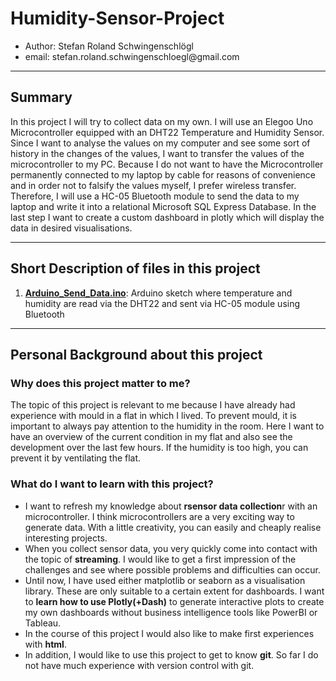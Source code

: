 <h1> Humidity-Sensor-Project </h1>
<ul>
  <li> Author: Stefan Roland Schwingenschlögl
  <li> email: stefan.roland.schwingenschloegl@gmail.com
</ul>
<hr>

<h2>Summary</h2>
<p>In this project I will try to collect data on my own. I will use an Elegoo Uno Microcontroller equipped with an DHT22 Temperature and Humidity Sensor. Since I want to analyse the values on my computer and see some sort of history in the changes of the values, I want to transfer the values of the microcontroller to my PC. Because I do not want to have the Microcontroller permanently connected to my laptop by cable for reasons of convenience and in order not to falsify the values myself, I prefer wireless transfer. Therefore, I will use a HC-05 Bluetooth module to send the data to my laptop and write it into a relational Microsoft SQL Express Database. In the last step I want to create a custom dashboard in plotly which will display the data in desired visualisations.</p>

<hr>

<h2>Short Description of files in this project</h2>
<p>
  <ol>
    <li> <a href = "https://github.com/stefan-schwingenschloegl/Humidity-Sensor-Project/blob/main/Arduino_Send_Data/Arduino_Send_Data.ino" target="_blank"><strong>Arduino_Send_Data.ino</strong></a>: Arduino sketch where temperature and humidity are read via the DHT22 and sent via HC-05 module using Bluetooth
  </ol>  
</P>

<hr>
<h2>Personal Background about this project</h2>
<h3>Why does this project matter to me?</h3>
<p>The topic of this project is relevant to me because I have already had experience with mould in a flat in which I lived. To prevent mould, it is important to always pay attention to the humidity in the room. Here I want to have an overview of the current condition in my flat and also see the development over the last few hours. If the humidity is too high, you can prevent it by ventilating the flat.</p>

<h3>What do I want to learn with this project?</h3>
<p><ul>
  <li> I want to refresh my knowledge about <strong>rsensor data collection</strong>r with an microcontroller. I think microcontrollers are a very exciting way to generate data. With a little creativity, you can easily and cheaply realise interesting projects.
  <li> When you collect sensor data, you very quickly come into contact with the topic of <strong>streaming</strong>. I would like to get a first impression of the challenges and see where possible problems and difficulties can occur.
  <li> Until now, I have used either matplotlib or seaborn as a visualisation library. These are only suitable to a certain extent for dashboards. I want to <strong>learn how to use Plotly(+Dash)</strong> to generate interactive plots to create my own dashboards without business intelligence tools like PowerBI or Tableau.
  <li> In the course of this project I would also like to make first experiences with <strong>html</strong>.
  <li> In addition, I would like to use this project to get to know <strong>git</strong>. So far I do not have much experience with version control with git.
</ul></p>

